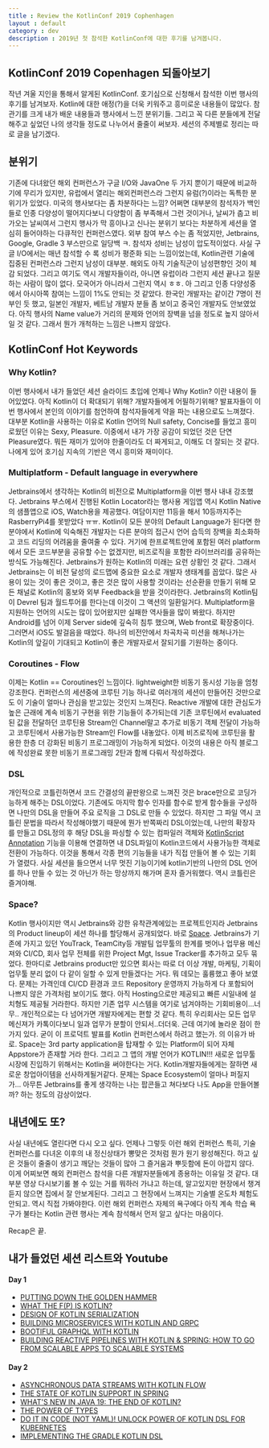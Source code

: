 ```yaml
---
title : Review the KotlinConf 2019 Cophenhagen
layout : default
category : dev
description : 2019년 첫 참석한 KotlinConf에 대한 후기를 남겨봅니다.
---
```


## KotlinConf 2019 Copenhagen 되돌아보기

작년 겨울 지인을 통해서 알게된 KotlinConf. 호기심으로 신청해서 참석한 이번 행사의 후기를 남겨보자. Kotlin에 대한 애정(?)을 더욱 키워주고 흥미로운 내용들이 많았다. 참관기를 크게 내가 배운 내용들과 행사에서 느낀 분위기들. 그리고 꼭 다른 분들에게 전달해주고 싶었던 나의 생각들 정도로 나누어서 줄줄이 써보자. 세션의 주제별로 정리는 따로 글을 남기겠다.

## 분위기

기존에 다녀왔던 해외 컨퍼런스가 구글 I/O와 JavaOne 두 가지 뿐이기 때문에 비교하기에 무리가 있지만, 유럽에서 열리는 해외컨퍼런스라 그런지 유럼(?)이라는 독특한 분위기가 있었다. 미국의 행사보다는 좀 차분하다는 느낌? 어쩌면 대부분의 참석자가 백인들로 인종 다양성이 떨어지다보니 다양함이 좀 부족해서 그런 것이거나, 날씨가 춥고 비가오는 날씨여서 그런지 행사가 막 흥이나고 신나는 분위기 보다는 차분하게 세션을 열심히 들어야하는 다큐적인 컨퍼런스였다. 외부 참여 부스 수는 좀 적었지만, Jetbrains, Google, Gradle 3 부스만으로 일당백 ㅋ. 참석자 성비는 남성이 압도적이었다. 사실 구글 I/O에서는 매년 참석할 수 록 성비가 평준화 되는 느낌이었는데, Kotlin관련 기술에 집중된 컨퍼런스라 그런지 남성이 대부분. 해외도 아직 기술직군이 남성편향인 것이 체감 되었다. 그리고 여기도 역시 개발자들이라, 아니면 유럽이라 그런지 세션 끝나고 질문하는 사람이 많이 없다. 모국어가 아니라서 그런지 역시 ㅎㅎ. 아 그리고 인종 다양성중에서 아시아쪽 참여는 느낌이 1%도 안되는 것 같았다. 한국인 개발자는 같이간 7명이 전부인 듯 했고, 일본인 개발자, 베트남 개발자 분들 좀 보이고 중국인 개발자도 안보였었다. 아직 행사의 Name value가 거리의 문제와 언어의 장벽을 넘을 정도로 높지 않아서일 것 같다. 그래서 뭔가 개척하는 느낌은 나쁘지 않았다.

## KotlinConf Hot Keywords

### Why Kotlin?

이번 행사에서 내가 들었던 세션 슬라이드 초입에 언제나 Why Kotlin? 이란 내용이 들어있었다. 아직 Kotlin이 더 확대되기 위해? 개발자들에게 어필하기위해? 발표자들이 이번 행사에서 본인의 이야기를 첨언하여 참석자들에게 약을 파는 내용으로도 느껴졌다. 대부분 Kotlin을 사용하는 이유로 Kotlin 언어의 Null safety, Concise를 들었고 흥미로웠던 이유는 Sexy, Pleasure. 이중에서 내가 가장 공감이 되었던 것은 단연 Pleasure였다. 뭐든 재미가 있어야 한줄이라도 더 짜게되고, 이해도 더 잘되는 것 같다. 나에게 있어 호기심 지속의 기반은 역시 흥미와 재미이다.

### Multiplatform - Default language in everywhere

Jetbrains에서 생각하는 Kotlin의 비전으로 Multiplatform을 이번 행사 내내 강조했다. Jetbrains 부스에서 진행된 Kotlin Locator라는 행사용 게임앱 역시 Kotlin Native의 샘플앱으로 iOS, Watch용을 제공했다. 여담이지만 11등을 해서 10등까지주는 RasberryPi4를 못받았다 ㅠㅠ. Kotlin이 모든 분야의 Default Language가 된다면 한 분야에서 Kotlin에 익숙해진 개발자는 다른 분야의 접근시 언어 습득의 장벽을 최소화하고 코드 리딩의 어려움을 줄여줄 수 있다. 거기에 한프로젝트안에 포함된 여러 platform에서 모든 코드부분을 공유할 수는 없겠지만, 비즈로직을 포함한 라이브러리를 공유하는 방식도 가능해진다. Jetbrains가 원하는 Kotlin의 미래는 요런 상황인 것 같다. 그래서 Jetbrains는 이 비전 달성의 로드맵에 중요한 요소로 개발자 생태계를 꼽았다. 많은 사용이 있는 것이 좋은 것이고, 좋은 것은 많이 사용할 것이라는 선순환을 만들기 위해 모든 채널로 Kotlin의 홍보와 외부 Feedback을 받을 것이라한다. Jetbrains의 Kotlin팀이 Devrel 팀과 월드투어를 한다는데 이것이 그 액션의 일환일거다. Multiplatform을 지원하는 언어의 시도는 많이 있어왔지만 실패한 역사들을 많이 봐왔다. 하지만 Android를 넘어 이제 Server side에 깊숙히 침투 했으며, Web front로 확장중이다. 그러면서 iOS도 발걸음을 때었다. 하나의 비전안에서 차곡차곡 미션을 해쳐나가는 Kotlin의 앞길이 기대되고 Kotlin이 좋은 개발자로서 잘되기를 기원하는 중이다. 

### Coroutines - Flow

이제는 Kotlin == Coroutines인 느낌이다. lightweight한 비동기 동시성 기능을 엄청 강조한다. 컨퍼런스의 세션중에 코루틴 기능 하나로 여러개의 세션이 만들어진 것만으로도 이 기술이 얼마나 관심을 받고있는 것인지 느껴진다. Reactive 개발에 대한 관심도가 높은 근래에 계속 비동기 구현을 위한 기능들이 추가되는데 기존 코루틴에서 evaluated된 값을 전달하던 코루틴용 Stream인 Channel말고 추가로 비동기 객체 전달이 가능하고 코루틴에서 사용가능한 Stream인 Flow를 내놓았다. 이제 비즈로직에 코루틴을 활용한 한층 더 강화된 비동기 프로그래밍이 가능하게 되었다. 이것의 내용은 아직 블로그에 작성완료 못한 비동기 프로그래밍 2탄과 함께 다뤄서 작성하겠다.

### DSL

개인적으로 코틀린하면서 코드 간결성의 끝판왕으로 느껴진 것은 brace만으로 코딩가능하게 해주는 DSL이었다. 기존에도 마지막 함수 인자를 함수로 받게 함수들을 구성하면 나만의 DSL을 만들어 주요 로직을 그 DSL로 만들 수 있었다. 하지만 그 파일 역시 코틀린 문법을 따라서 작성해야했기 때문에 뭔가 반쪽짜리 DSL이었는데, 나만의 확장자를 만들고 DSL정의 후 해당 DSL을 파싱할 수 있는 컴파일러 객체와 [KotlinScript Annotation](https://github.com/Kotlin/KEEP/blob/master/proposals/scripting-support.md) 기능을 이용해 연결하면 내 DSL파일이 Kotlin코드에서 사용가능한 객체로 전환이 가능하다. 이것을 통해서 각종 편의 기능들을 내가 직접 만들어 볼 수 있는 기회가 열렸다. 사실 세션을 들으면서 너무 멋진 기능이기에 kotlin기반의 나만의 DSL 언어를 하나 만들 수 있는 것 아닌가 하는 망상까지 해가며 혼자 즐거워했다. 역시 코틀린은 즐겨야해.

### Space?

Kotlin 행사이지만 역시 Jetbrains와 강한 유착관계에있는 프로젝트인지라 Jetbrains의 Product lineup이 세션 하나를 할당해서 공개되었다. 바로 [Space](https://www.jetbrains.com/space/). Jetbrains가 기존에 가지고 있던 YouTrack, TeamCity등 개발팀 업무툴의 한계를 벗어나 업무용 메신져와 CI/CD, 회사 업무 전체를 위한 Project Mgt, Issue Tracker를 추가하고 모두 묶었다. 한마디로 Jetbrains product만 있으면 회사는 따로 더 이상 개발, 마케팅, 기획이 업무툴 분리 없이 다 같이 일할 수 있게 만들겠다는 거다. 뭐 데모는 훌륭했고 좋아 보였다. 문제는 가격인데 CI/CD 환경과 코드 Repository 운영까지 가능하게 다 포함되어 나쁘지 않은 가격처럼 보이기도 했다. 아직 Hosting으로만 제공되고 빠른 시일내에 설치형도 제공될 거라한다. 하지만 기존 업무 시스템을 여기로 넘겨야하는 기회비용이...너무.. 개인적으로는 다 넘어가면 개발자에게는 편할 것 같다. 특히 우리회사는 모든 업무 메신져가 카톡이다보니 일과 업무가 분할이 안되서..더더욱. 근데 여기에 놀라운 점이 한가지 있다. 굳이 이 프로덕트 발표를 Kotlin 컨퍼런스에서 하려고 했는가. 의 이유가 바로. Space는 3rd party application을 탑재할 수 있는 Platform이 되어 자체 Appstore가 존재할 거라 한다. 그리고 그 앱의 개발 언어가 KOTLIN!!! 새로운 업무툴 시장에 진입하기 위해서는 Kotlin을 써야한다는 거다. Kotlin개발자들에게는 잘하면 새로운 창업아이템을 선사하게될거같다. 문제는 Space Ecosystem이 얼마나 퍼질지가... 아무튼 Jetbrains를 좋게 생각하는 나는 팝콘들고 쳐다보다 나도 App을 만들어볼까? 하는 정도의 감상이었다.

## 내년에도 또?

사실 내년에도 열린다면 다시 오고 싶다. 언제나 그렇듯 이런 해외 컨퍼런스 특히, 기술 컨퍼런스를 다녀온 이후의 내 정신상태가 뽕맞은 것처럼 뭔가 원기 왕성해진다. 하고 싶은 것들이 줄줄이 생기고 깨닫는 것들이 많아 그 즐거움과 뿌듯함에 돈이 아깝지 않다. 이게 어찌보면 해외 컨퍼런스 참석을 다른 개발자분들에게 종용하는 이유일 것 같다. 대부분 영상 다시보기롤 볼 수 있는 거를 뭐하러 가냐고 하는데, 알고있지만 현장에서 챙겨듣지 않으면 집에서 잘 안보게된다. 그리고 그 현장에서 느껴지는 기술별 온도차 체험도 안되고. 역시 직접 가봐야한다. 이런 해외 컨퍼런스 자체의 욕구에다 아직 계속 학습 욕구가 불타는 Kotlin 관련 행사는 계속 참석해서 먼저 알고 싶다는 마음이다.

Recap은 끝.

## 내가 들었던 세션 리스트와 Youtube

#### Day 1

- [PUTTING DOWN THE GOLDEN HAMMER](https://www.youtube.com/watch?v=YeqGfKmJM_g&list=PLQ176FUIyIUY6SKGl3Cj9yeYibBuRr3Hl&index=4&t=0s)
- [WHAT THE F(P) IS KOTLIN?](https://www.youtube.com/watch?v=P6G2YPuDE3Y&list=PLQ176FUIyIUY6SKGl3Cj9yeYibBuRr3Hl&index=13&t=0s)
- [DESIGN OF KOTLIN SERIALIZATION](https://www.youtube.com/watch?v=IhKTIFlNrC4&list=PLQ176FUIyIUY6SKGl3Cj9yeYibBuRr3Hl&index=16&t=0s)
- [BUILDING MICROSERVICES WITH KOTLIN AND GRPC](https://www.youtube.com/watch?v=pCTLu4awGVk&list=PLQ176FUIyIUY6SKGl3Cj9yeYibBuRr3Hl&index=21&t=0s)
- [BOOTIFUL GRAPHQL WITH KOTLIN](https://www.youtube.com/watch?v=7YJyPXjLdug&list=PLQ176FUIyIUY6SKGl3Cj9yeYibBuRr3Hl&index=25&t=0s)
- [BUILDING REACTIVE PIPELINES WITH KOTLIN & SPRING: HOW TO GO FROM SCALABLE APPS TO SCALABLE SYSTEMS](https://www.youtube.com/watch?v=6NkGW0wJwXs&list=PLQ176FUIyIUY6SKGl3Cj9yeYibBuRr3Hl&index=28&t=0s)

#### Day 2

- [ASYNCHRONOUS DATA STREAMS WITH KOTLIN FLOW](https://www.youtube.com/watch?v=tYcqn48SMT8&list=PLQ176FUIyIUY6SKGl3Cj9yeYibBuRr3Hl&index=33&t=0s)
- [THE STATE OF KOTLIN SUPPORT IN SPRING](https://www.youtube.com/watch?v=U4Q13TlAUE8&list=PLQ176FUIyIUY6SKGl3Cj9yeYibBuRr3Hl&index=38&t=0s)
- [WHAT'S NEW IN JAVA 19: THE END OF KOTLIN?](https://www.youtube.com/watch?v=te3OU9fxC8U&list=PLQ176FUIyIUY6SKGl3Cj9yeYibBuRr3Hl&index=41&t=0s)
- [THE POWER OF TYPES](https://www.youtube.com/watch?v=t3DBzaeid74&list=PLQ176FUIyIUY6SKGl3Cj9yeYibBuRr3Hl&index=46&t=0s)
- [DO IT IN CODE (NOT YAML)! UNLOCK POWER OF KOTLIN DSL FOR KUBERNETES](https://www.youtube.com/watch?v=yaw0m9KpA8Q&list=PLQ176FUIyIUY6SKGl3Cj9yeYibBuRr3Hl&index=50&t=0s)
- [IMPLEMENTING THE GRADLE KOTLIN DSL](https://www.youtube.com/watch?v=OEFwnWxoazI&list=PLQ176FUIyIUY6SKGl3Cj9yeYibBuRr3Hl&index=55&t=0s)